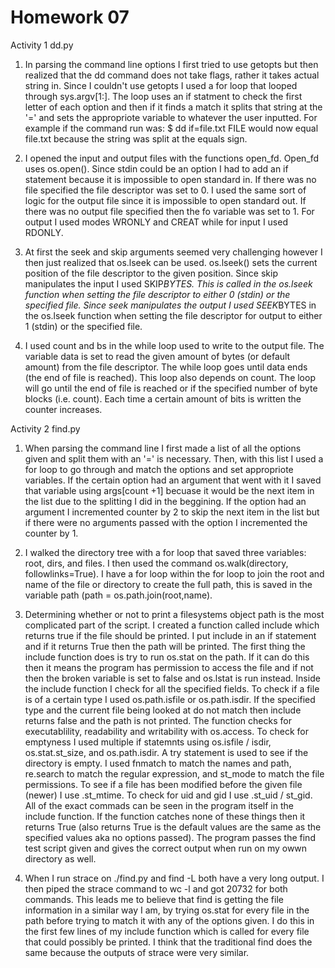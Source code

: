 Homework 07
===========
Activity 1 dd.py
1.  In parsing the command line options I first tried to use getopts but then realized that the dd command does not take flags, rather it takes actual string in.  Since I couldn't use getopts I used a for loop that looped through sys.argv[1:].  The loop uses an if statment to check the first letter of each option and then if it finds a match it splits that string at the '=' and sets the appropriote variable to whatever the user inputted.  For example if the command run was:
    $ dd  if=file.txt
    FILE would now equal file.txt because the string was split at the equals sign.  

2. I opened the input and output files with the functions open_fd.  Open_fd uses os.open().  Since stdin could be an option I had to add an if statement because it is impossible to open standard in.  If there was no file specified the file descriptor was set to 0.  I used the same sort of logic for the output file since it is impossible to open standard out.  If there was no output file specified then the fo variable was set to 1.  For output I used modes WRONLY and CREAT while for input I used RDONLY.  

3.  At first the seek and skip arguments seemed very challenging however I then just realized that os.lseek can be used.  os.lseek() sets the current position of the file descriptor to the given position.  Since skip manipulates the input I used SKIP*BYTES.  This is called in the os.lseek function when setting the file descriptor to either 0 (stdin) or the specified file.  Since seek manipulates the output I used SEEK*BYTES in the os.lseek function when setting the file descriptor for output to either 1 (stdin) or the specified file.  

4. I used count and bs in the while loop used to write to the output file.  The variable data is set to read the given amount of bytes (or default amount) from the file descriptor.  The while loop goes until data ends (the end of file is reached).  This loop also depends on count.  The loop will go until the end of file is reached or if the specified number of byte blocks (i.e. count).  Each time a certain amount of bits is written the counter increases.  

Activity 2 find.py
1.  When parsing the command line I first made a list of all the options given and split them with an '=' is necessary.  Then, with this list I used a for loop to go through and match the options and set appropriote variables.  If the certain option had an argument that went with it I saved that variable using args[count +1] becuase it would be the next item in the list due to the splitting I did in the beggining.  If the option had an argument I incremented counter by 2 to skip the next item in the list but if there were no arguments passed with the option I incremented the counter by 1.  

2.  I walked the directory tree with a for loop that saved three variables: root, dirs, and files.  I then used the command os.walk(directory, followlinks=True).  I have a for loop within the for loop to join the root and name of the file or directory to create the full path, this is saved in the variable path (path = os.path.join(root,name).   

3.  Determining whether or not to print a filesystems object path is the most complicated part of the script.  I created a function called include which returns true if the file should be printed.  I put include in an if statement and if it returns True then the path will be printed.  The first thing the include function does is try to run os.stat on the path.  If it can do this then it means the program has permission to access the file and if not then the broken variable is set to false and os.lstat is run instead.  Inside the include function I check for all the specified fields.  To check if a file is of a certain type I used os.path.isfile or os.path.isdir.  If the specified type and the current file being looked at do not match then include returns false and the path is not printed.  The function checks for executablility, readability and writability with os.access.  To check for emptyness I used multiple if statemnts using os.isfile / isdir,  os.stat.st_size, and os.path.isdir.  A try statement is used to see if the directory is empty.  I used fnmatch to match the names and path, re.search to match the regular expression, and st_mode to match the file permissions.  To see if a file has been modified before the given file (newer) I use .st_mtime.  To check for uid and gid I use .st_uid / st_gid.  All of the exact commads can be seen in the program itself in the include function.  If the function catches none of these things then it returns True (also returns True is the default values are the same as the specified values aka no options passed).  The program passes the find test script given and gives the correct output when run on my owwn directory as well.  

4. When I run strace on ./find.py and find -L both have a very long output.  I then piped the strace command to wc -l and got 20732 for both commands.  This leads me to believe that find is getting the file information in a similar way I am, by trying os.stat for every file in the path before trying to match it with any of the options given.  I do this in the first few lines of my include function which is called for every file that could possibly be printed.  I think that the traditional find does the same because the outputs of strace were very similar.  
